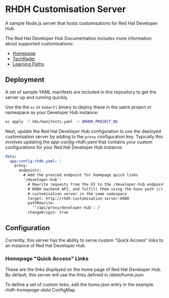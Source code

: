 # RHDH Customisation Server

A sample Node.js server that hosts customisations for Red Hat Developer Hub. 

The Red Hat Developer Hub Documentation includes more information about
supported customisations:

* [Homepage](https://docs.redhat.com/en/documentation/red_hat_developer_hub/1.2/html/getting_started_with_red_hat_developer_hub/proc-customize-rhdh-homepage_rhdh-getting-started#proc-customize-rhdh-homepage_rhdh-getting-started)
* [TechRader](https://docs.redhat.com/en/documentation/red_hat_developer_hub/1.2/html/getting_started_with_red_hat_developer_hub/proc-customize-rhdh-tech-radar-page_rhdh-getting-started)
* [Learning Paths](https://docs.redhat.com/en/documentation/red_hat_developer_hub/1.2/html/getting_started_with_red_hat_developer_hub/proc-customize-rhdh-learning-paths_rhdh-getting-started)

## Deployment

A set of sample YAML manifests are included in this repository to get the
server up and running quickly. 

Use the the `oc` or `kubectl` binary to deploy these in the same project
or namespace as your Developer Hub instance:

```bash
oc apply -f k8s/manifests.yaml -n $RHDH_PROJECT_NS
```

Next, update the Red Hat Developer Hub configuration to use the deployed
customisation server by adding to the `proxy` configuration key. Typically
this involves updating the *app-config-rhdh.yaml* that contains your custom
configurations for your Red Hat Developer Hub instance:

```yaml
data:
  app-config-rhdh.yaml: |
    proxy:
      endpoints:
        # Add the proxied endpoint for homepage quick links
        '/developer-hub':
          # Rewrite requests from the UI to the /developer-hub endpoint to the
          # RHDH backend API, and fulfill them using the base path (/) from the
          # customisation server in the same namespace
          target: http://rhdh-customisation-server:8080
          pathRewrite:
            '^/api/proxy/developer-hub': /
          changeOrigin: true
```

## Configuration

Currently, this server has the ability to serve custom "Quick Access" links
to an instance of Red Hat Developer Hub.

### Homepage "Quick Access" Links

These are the links displayed on the home page of Red Hat Developer Hub. By
default, this server will use the links defined in */data/home.json*.

To define a set of custom links, edit the *home.json* entry in the example
*rhdh-homepage-data* ConfigMap.
